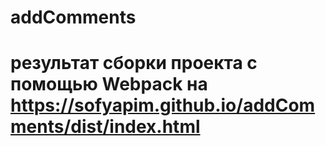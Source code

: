 # addComments
# результат сборки проекта с помощью Webpack на https://sofyapim.github.io/addComments/dist/index.html
